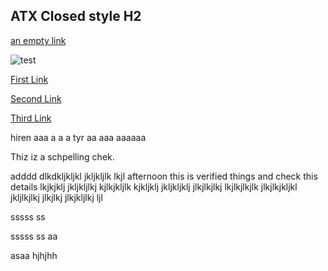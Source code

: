 ## ATX Closed style H2 ##

[an empty link]()

![test](https://github.com/hirenp-waferwire/TestMD/workflows/test/badge.svg)

[First Link](https://www.google.com)

[Second Link](https://www.testaaaaaa.com)

[Third Link](https://www.google.com)

hiren 
aaa
a
a
a
tyr
aa
aaa aaaaaa

Thiz iz a schpelling chek.

adddd  dlkdkljkljkl jkljkljlk lkjl 
afternoon this is verified things and check this details
lkjkjklj jkljkljlkj kjlkjkljlk kjkljklj  jkljkljklj jlkjlkjlkj lkjlkjlkjlk jlkjlkjkljkl jkljlkjlkj jlkjlkj 
jlkjkljlkj ljl

sssss ss

sssss ss
aa

asaa
hjhjhh
